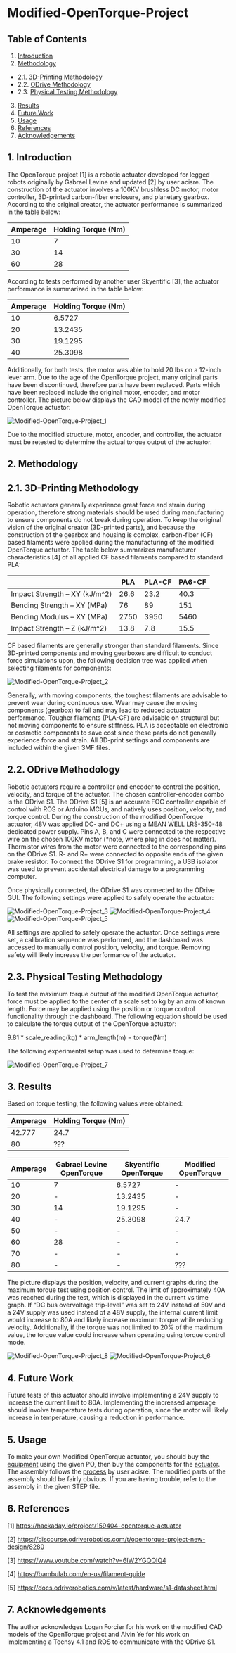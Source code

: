 # Modified-OpenTorque-Project

## Table of Contents

1. [Introduction](#1-introduction)  
2. [Methodology](#2-methodology)
- 2.1. [3D-Printing Methodology](#31-3d-printing-methodology)
- 2.2. [ODrive Methodology](#32-odrive-methodology)
- 2.3. [Physical Testing Methodology](#33-physical-testing-methodology)
3. [Results](#3-results)
4. [Future Work](#4-future-work)
5. [Usage](#4-usage)
6. [References](#6-references)
7. [Acknowledgements](#7-acknowledgements)

## 1. Introduction
The OpenTorque project [1] is a robotic actuator developed for legged robots originally by Gabrael Levine and updated [2] by user acisre. The construction of the actuator involves a 100KV brushless DC motor, motor controller, 3D-printed carbon-fiber enclosure, and planetary gearbox. According to the original creator, the actuator performance is summarized in the table below:

| Amperage | Holding Torque (Nm) |
| ------------- | ------------- |
| 10  | 7 |
| 30 | 14  |
| 60 | 28  |

According to tests performed by another user Skyentific [3], the actuator performance is summarized in the table below:

| Amperage | Holding Torque (Nm) |
| ------------- | ------------- |
| 10  | 6.5727 |
| 20 | 13.2435 |
| 30 | 19.1295 |
| 40 | 25.3098 |

Additionally, for both tests, the motor was able to hold 20 lbs on a 12-inch lever arm. Due to the age of the OpenTorque project, many original parts have been discontinued, therefore parts have been replaced. Parts which have been replaced include the original motor, encoder, and motor controller. The picture below displays the CAD model of the newly modified OpenTorque actuator:

![Modified-OpenTorque-Project_1](/Modified-OpenTorque-Project_IMGs/Modified-OpenTorque-Project_1.PNG)

Due to the modified structure, motor, encoder, and controller, the actuator must be retested to determine the actual torque output of the actuator. 

## 2. Methodology
## 2.1. 3D-Printing Methodology
Robotic actuators generally experience great force and strain during operation, therefore strong materials should be used during manufacturing to ensure components do not break during operation. To keep the original vision of the original creator (3D-printed parts), and because the construction of the gearbox and housing is complex, carbon-fiber (CF) based filaments were applied during the manufacturing of the modified OpenTorque actuator. The table below summarizes manufacturer characteristics [4] of all applied CF based filaments compared to standard PLA:

| | PLA | PLA-CF | PA6-CF |
| --- | ------------- | ------------- | ------------- |
| Impact Strength – XY (kJ/m^2)  | 26.6 | 23.2 | 40.3 |
| Bending Strength – XY (MPa) | 76 | 89 | 151 |
| Bending Modulus – XY (MPa) | 2750 | 3950 | 5460 |
| Impact Strength – Z (kJ/m^2) | 13.8 | 7.8 | 15.5 |

CF based filaments are generally stronger than standard filaments. Since 3D-printed components and moving gearboxes are difficult to conduct force simulations upon, the following decision tree was applied when selecting filaments for components:

![Modified-OpenTorque-Project_2](/Modified-OpenTorque-Project_IMGs/Modified-OpenTorque-Project_2.PNG)

Generally, with moving components, the toughest filaments are advisable to prevent wear during continuous use. Wear may cause the moving components (gearbox) to fail and may lead to reduced actuator performance. Tougher filaments (PLA-CF) are advisable on structural but not moving components to ensure stiffness. PLA is acceptable on electronic or cosmetic components to save cost since these parts do not generally experience force and strain. All 3D-print settings and components are included within the given 3MF files. 

## 2.2. ODrive Methodology
Robotic actuators require a controller and encoder to control the position, velocity, and torque of the actuator. The chosen controller-encoder combo is the ODrive S1. The ODrive S1 [5] is an accurate FOC controller capable of control with ROS or Arduino MCUs, and natively uses position, velocity, and torque control. During the construction of the modified OpenTorque actuator, 48V was applied DC- and DC+ using a MEAN WELL LRS-350-48 dedicated power supply. Pins A, B, and C were connected to the respective wire on the chosen 100KV motor (*note, where plug in does not matter). Thermistor wires from the motor were connected to the corresponding pins on the ODrive S1. R- and R+ were connected to opposite ends of the given brake resistor. To connect the ODrive S1 for programming, a USB isolator was used to prevent accidental electrical damage to a programming computer. 

Once physically connected, the ODrive S1 was connected to the ODrive GUI. The following settings were applied to safely operate the actuator:

![Modified-OpenTorque-Project_3](/Modified-OpenTorque-Project_IMGs/Modified-OpenTorque-Project_3.PNG)
![Modified-OpenTorque-Project_4](/Modified-OpenTorque-Project_IMGs/Modified-OpenTorque-Project_4.PNG)
![Modified-OpenTorque-Project_5](/Modified-OpenTorque-Project_IMGs/Modified-OpenTorque-Project_5.PNG)

All settings are applied to safely operate the actuator. Once settings were set, a calibration sequence was performed, and the dashboard was accessed to manually control position, velocity, and torque. Removing safety will likely increase the performance of the actuator. 

## 2.3. Physical Testing Methodology
To test the maximum torque output of the modified OpenTorque actuator, force must be applied to the center of a scale set to kg by an arm of known length. Force may be applied using the position or torque control functionality through the dashboard. The following equation should be used to calculate the torque output of the OpenTorque actuator:

9.81  *  scale_reading(kg)  *  arm_length(m)  =  torque(Nm)

The following experimental setup was used to determine torque:

![Modified-OpenTorque-Project_7](/Modified-OpenTorque-Project_IMGs/Modified-OpenTorque-Project_7.PNG)

## 3. Results
Based on torque testing, the following values were obtained:

| Amperage | Holding Torque (Nm) |
| ------------- | ------------- |
| 42.777  | 24.7 |
| 80 | ??? |

| Amperage | Gabrael Levine OpenTorque | Skyentific OpenTorque | Modified OpenTorque |
| ------------- | ------------- | ------------- | ------------- |
| 10 | 7 | 	6.5727	| - | 
| 20 | - | 13.2435 | - | 
| 30 | 	14 | 19.1295 | - | 
| 40 | - | 25.3098 | 24.7 | 
| 50 | - | - | - | 
| 60 | 	28 | - | - | 
| 70 | - | - | - | 
| 80 | - | - | ??? | 

The picture displays the position, velocity, and current graphs during the maximum torque test using position control. The limit of approximately 40A was reached during the test, which is displayed in the current vs time graph. If “DC bus overvoltage trip-level” was set to 24V instead of 50V and a 24V supply was used instead of a 48V supply, the internal current limit would increase to 80A and likely increase maximum torque while reducing velocity. Additionally, if the torque was not limited to 20% of the maximum value, the torque value could increase when operating using torque control mode. 

![Modified-OpenTorque-Project_8](/Modified-OpenTorque-Project_IMGs/Modified-OpenTorque-Project_8.PNG)
![Modified-OpenTorque-Project_6](/Modified-OpenTorque-Project_IMGs/Modified-OpenTorque-Project_6.PNG)

## 4. Future Work
Future tests of this actuator should involve implementing a 24V supply to increase the current limit to 80A. Implementing the increased amperage should involve temperature tests during operation, since the motor will likely increase in temperature, causing a reduction in performance. 

## 5. Usage
To make your own Modified OpenTorque actuator, you should buy the [equipment](/Modified-OpenTorque_PO/Modified-OpenTorque_Equipment_PO.xlsx) using the given PO, then buy the components for the [actuator](/Modified-OpenTorque_PO/Modified-OpenTorque_Actuator_PO.xlsx). The assembly follows the [process](https://discourse.odriverobotics.com/t/opentorque-project-new-design/8280) by user acisre. The modified parts of the assembly should be fairly obvious. If you are having trouble, refer to the assembly in the given STEP file.

## 6. References
[1] https://hackaday.io/project/159404-opentorque-actuator

[2] https://discourse.odriverobotics.com/t/opentorque-project-new-design/8280

[3] https://www.youtube.com/watch?v=6lW2YGQQIQ4

[4] https://bambulab.com/en-us/filament-guide

[5] https://docs.odriverobotics.com/v/latest/hardware/s1-datasheet.html

## 7. Acknowledgements
The author acknowledges Logan Forcier for his work on the modified CAD models of the OpenTorque project and Alvin Ye for his work on implementing a Teensy 4.1 and ROS to communicate with the ODrive S1.
